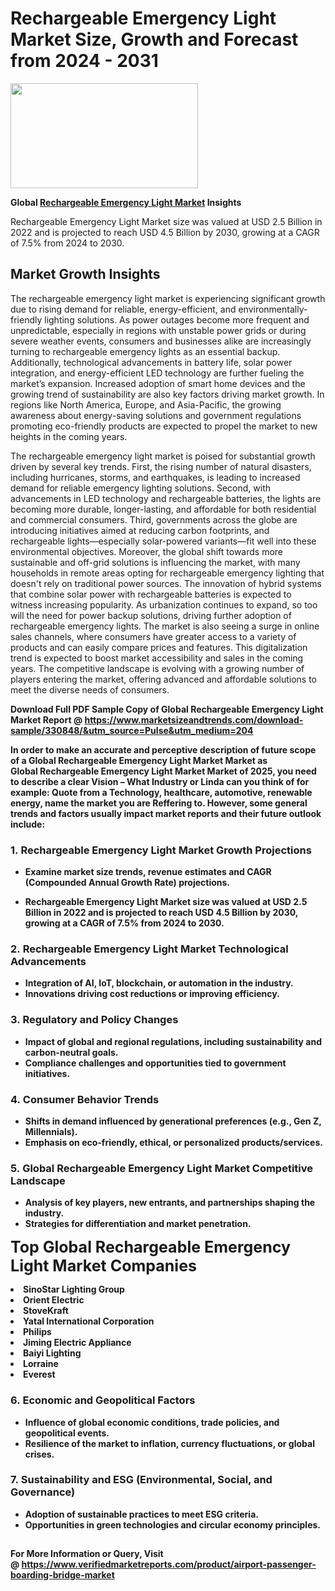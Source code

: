 <H1>Rechargeable Emergency Light Market Size, Growth and Forecast from 2024 - 2031</H1><img class="aligncenter size-medium wp-image-584254" src="https://thirdeyenews.in/wp-content/uploads/2024/09/Global-Market-Research-300x168.jpeg" alt="" width="300" height="168" /><p><strong>Global&nbsp;<a href="https://www.marketsizeandtrends.com/download-sample/330848/&amp;utm_source=Pulse&amp;utm_medium=204">Rechargeable Emergency Light Market</a> Insights</strong></p><p>Rechargeable Emergency Light Market size was valued at USD 2.5 Billion in 2022 and is projected to reach USD 4.5 Billion by 2030, growing at a CAGR of 7.5% from 2024 to 2030.</p><p><h2>Market Growth Insights</h2> <p>The rechargeable emergency light market is experiencing significant growth due to rising demand for reliable, energy-efficient, and environmentally-friendly lighting solutions. As power outages become more frequent and unpredictable, especially in regions with unstable power grids or during severe weather events, consumers and businesses alike are increasingly turning to rechargeable emergency lights as an essential backup. Additionally, technological advancements in battery life, solar power integration, and energy-efficient LED technology are further fueling the market’s expansion. Increased adoption of smart home devices and the growing trend of sustainability are also key factors driving market growth. In regions like North America, Europe, and Asia-Pacific, the growing awareness about energy-saving solutions and government regulations promoting eco-friendly products are expected to propel the market to new heights in the coming years.</p> <p><strong></strong></p> <p>The rechargeable emergency light market is poised for substantial growth driven by several key trends. First, the rising number of natural disasters, including hurricanes, storms, and earthquakes, is leading to increased demand for reliable emergency lighting solutions. Second, with advancements in LED technology and rechargeable batteries, the lights are becoming more durable, longer-lasting, and affordable for both residential and commercial consumers. Third, governments across the globe are introducing initiatives aimed at reducing carbon footprints, and rechargeable lights—especially solar-powered variants—fit well into these environmental objectives. Moreover, the global shift towards more sustainable and off-grid solutions is influencing the market, with many households in remote areas opting for rechargeable emergency lighting that doesn't rely on traditional power sources. The innovation of hybrid systems that combine solar power with rechargeable batteries is expected to witness increasing popularity. As urbanization continues to expand, so too will the need for power backup solutions, driving further adoption of rechargeable emergency lights. The market is also seeing a surge in online sales channels, where consumers have greater access to a variety of products and can easily compare prices and features. This digitalization trend is expected to boost market accessibility and sales in the coming years. The competitive landscape is evolving with a growing number of players entering the market, offering advanced and affordable solutions to meet the diverse needs of consumers. <p><strong></p><p><span class=""><strong>Download Full PDF Sample Copy of Global Rechargeable Emergency Light Market Report</strong> @ <a href="https://www.marketsizeandtrends.com/download-sample/330848/&amp;utm_source=Pulse&amp;utm_medium=204" target="_blank">https://www.marketsizeandtrends.com/download-sample/330848/&amp;utm_source=Pulse&amp;utm_medium=204</a></span></p><p>In order to make an accurate and perceptive description of future scope of a Global&nbsp;Rechargeable Emergency Light Market Market as Global&nbsp;Rechargeable Emergency Light Market Market of 2025, you need to describe a clear Vision &ndash; What Industry or Linda can you think of for example: Quote from a Technology, healthcare, automotive, renewable energy, name the market you are Reffering to. However, some general trends and factors usually impact market reports and their future outlook include:</p><h3>1.&nbsp;<strong>Rechargeable Emergency Light Market Growth Projections</strong></h3><ul><li>Examine market size trends, revenue estimates and CAGR (Compounded Annual Growth Rate) projections.</li><li><p>Rechargeable Emergency Light Market size was valued at USD 2.5 Billion in 2022 and is projected to reach USD 4.5 Billion by 2030, growing at a CAGR of 7.5% from 2024 to 2030.</p></li></ul><h3>2.&nbsp;<strong>Rechargeable Emergency Light Market Technological Advancements</strong></h3><ul><li>Integration of AI, IoT, blockchain, or automation in the industry.</li><li>Innovations driving cost reductions or improving efficiency.</li></ul><h3>3.&nbsp;<strong>Regulatory and Policy Changes</strong></h3><ul><li>Impact of global and regional regulations, including sustainability and carbon-neutral goals.</li><li>Compliance challenges and opportunities tied to government initiatives.</li></ul><h3>4.&nbsp;<strong>Consumer Behavior Trends</strong></h3><ul><li>Shifts in demand influenced by generational preferences (e.g., Gen Z, Millennials).</li><li>Emphasis on eco-friendly, ethical, or personalized products/services.</li></ul><h3>5.&nbsp;<strong>Global Rechargeable Emergency Light Market Competitive Landscape</strong></h3><ul><li>Analysis of key players, new entrants, and partnerships shaping the industry.</li><li>Strategies for differentiation and market penetration.</li></ul><p data-pm-slice="1 1 []"><span style="color: inherit; font-family: inherit; font-size: 25px;">Top Global Rechargeable Emergency Light Market Companies</span></p><div class="" data-test-id=""><p><li>SinoStar Lighting Group</li><li> Orient Electric</li><li> StoveKraft</li><li> Yatal International Corporation</li><li> Philips</li><li> Jiming Electric Appliance</li><li> Baiyi Lighting</li><li> Lorraine</li><li> Everest</li></p></div><h3>6.&nbsp;<strong>Economic and Geopolitical Factors</strong></h3><ul><li>Influence of global economic conditions, trade policies, and geopolitical events.</li><li>Resilience of the market to inflation, currency fluctuations, or global crises.</li></ul><h3>7.&nbsp;<strong>Sustainability and ESG (Environmental, Social, and Governance)</strong></h3><ul><li>Adoption of sustainable practices to meet ESG criteria.</li><li>Opportunities in green technologies and circular economy principles.</li></ul><h2><strong style="font-size: 14px;">For More Information or Query, Visit @&nbsp;</strong><a style="background-color: #ffffff; font-size: 14px;" href="https://www.marketsizeandtrends.com/report/rechargeable-emergency-light-market/" target="_blank">https://www.verifiedmarketreports.com/product/airport-passenger-boarding-bridge-market</a></h2>
